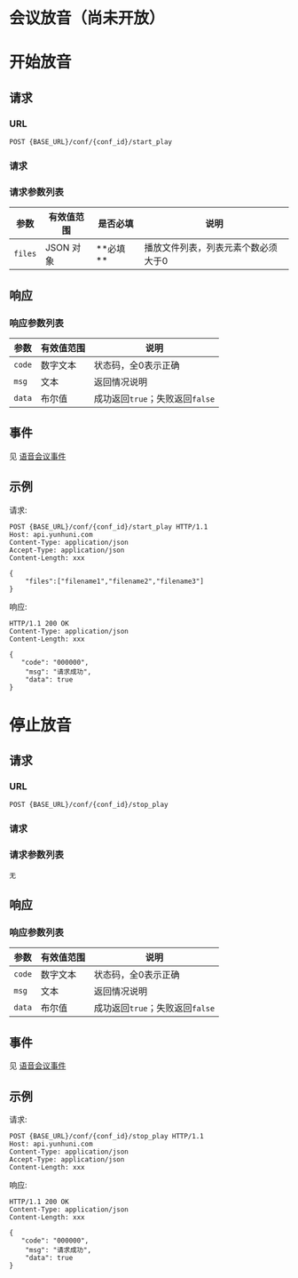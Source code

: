# 会议放音（尚未开放）
<!--toc-->

# 开始放音

## 请求

### URL

```
POST {BASE_URL}/conf/{conf_id}/start_play
```

### 请求

### 请求参数列表

| 参数                  | 有效值范围       | 是否必填                | 说明                                       |
| --------------------- | ----------- | ------------------- | ---------------------------------------- |
| `files`               | JSON 对象        |  **必填 **   | 播放文件列表，列表元素个数必须大于0                        |

## 响应

### 响应参数列表

| 参数     | 有效值范围   | 说明                            |
| ------ | ------- | ----------------------------- |
| `code` | 数字文本    | 状态码，全0表示正确                    |
| `msg`  | 文本        | 返回情况说明                        |
| `data` | 布尔值      | 成功返回`true`；失败返回`false` |

## 事件
见 [语音会议事件](../env/conf/index.md)

## 示例

请求:
```http
POST {BASE_URL}/conf/{conf_id}/start_play HTTP/1.1
Host: api.yunhuni.com
Content-Type: application/json
Accept-Type: application/json
Content-Length: xxx

{
	"files":["filename1","filename2","filename3"]
}
```

响应:
```http
HTTP/1.1 200 OK
Content-Type: application/json
Content-Length: xxx

{
   "code": "000000",
    "msg": "请求成功",
    "data": true
}
```

# 停止放音

## 请求

### URL

```
POST {BASE_URL}/conf/{conf_id}/stop_play
```

### 请求

### 请求参数列表
    无

## 响应

### 响应参数列表

| 参数     | 有效值范围   | 说明                            |
| ------ | ------- | ----------------------------- |
| `code` | 数字文本    | 状态码，全0表示正确                    |
| `msg`  | 文本        | 返回情况说明                        |
| `data` | 布尔值      | 成功返回`true`；失败返回`false` |

## 事件
见 [语音会议事件](../env/conf/index.md)

## 示例

请求:
```http
POST {BASE_URL}/conf/{conf_id}/stop_play HTTP/1.1
Host: api.yunhuni.com
Content-Type: application/json
Accept-Type: application/json
Content-Length: xxx
```

响应:
```http
HTTP/1.1 200 OK
Content-Type: application/json
Content-Length: xxx

{
   "code": "000000",
    "msg": "请求成功",
    "data": true
}
```



